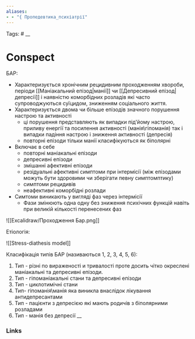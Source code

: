 ```yaml
---
aliases: 
- - "{ Пропедевтика_психіатрії"
---
```

Tags: #
__
# Conspect

БАР: 
- Характеризується хронічним рецидивним проходженням хвороби, періоди [[Маніакальний епізод|манії]] чи [[Депресивний епізод|депресії]] і наявністю коморбідних розладів які часто супроводжуються суїцидом, зниженням соціального життя.
- Характеризується двома чи більше епізодів значного порушення настрою та активності 
	- ці порушення представляють як випадки під'йому настрою, приливу енергії та посилення активності (манія\гіпоманія) так і випадки падіння настрою і зниження активності (депресія)
	- повторні епізоди тільки манії класифікуються як біполярні
- Включає в себе
	- повторні маніакальні епізоди
	- депресивні епізоди
	- змішанні афективні епізоди
	- резідуальні афективні симптоми при інтермісії (між епізодами можуть бути здоровими чи зберігати певну симптомптику)
	- симптоми рецидивів
	- неафективні коморбідні розлади
- Симтоми виникають у вигляді фаз через інтермісії
	- Фази змінюють одна одну без зниження психічних функцій навіть при великій кількості перенесених фаз

![[Excalidraw/Проходження Бар.png]]



Етіологія: 

![[Stress-diathesis model]]

Класифікація типів БАР (називаються 1, 2, 3, 4, 5, 6):
1. Тип - різні по вираженості и тривалості проте досить чітко окреслені маніакальні та депресивні епізоди.
2. Тип - гіпоманіакальні стани та депресивні епізоди
3. Тип - циклотимічні стани
4. Тип- гіпоманія\манія яка виникла внаслідок лікування антидепресантами
5. Тип - пацієнти з депресією які мають родичів з біполярними розладами
6. Тип - манія без депресії
__
### Links
